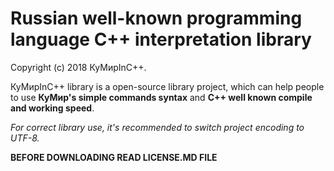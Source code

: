 # Russian well-known programming language C++ interpretation library #

Copyright (c) 2018 КуМирInC++.

КуМирInC++ library is a open-source library project, which can help people
to use __КуМир's simple commands syntax__ and __C++ well known compile and
working speed__.

_For correct library use, it's recommended to switch project encoding to
UTF-8._

__BEFORE DOWNLOADING READ LICENSE.MD FILE__
